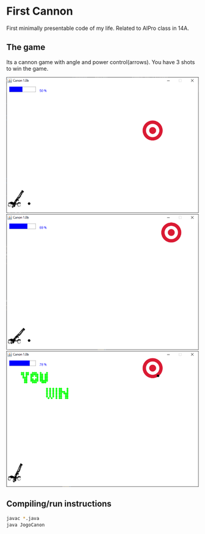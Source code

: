# First Cannon
 First minimally presentable code of my life. Related to AlPro class in 14A.

## The game
 Its a cannon game with angle and power control(arrows). You have 3 shots to win the game. 
 
![1](Capturar.PNG)
![1](Capturar3.PNG)
![1](Capturar2.PNG)

## Compiling/run instructions
```bash
javac *.java
java JogoCanon
```



